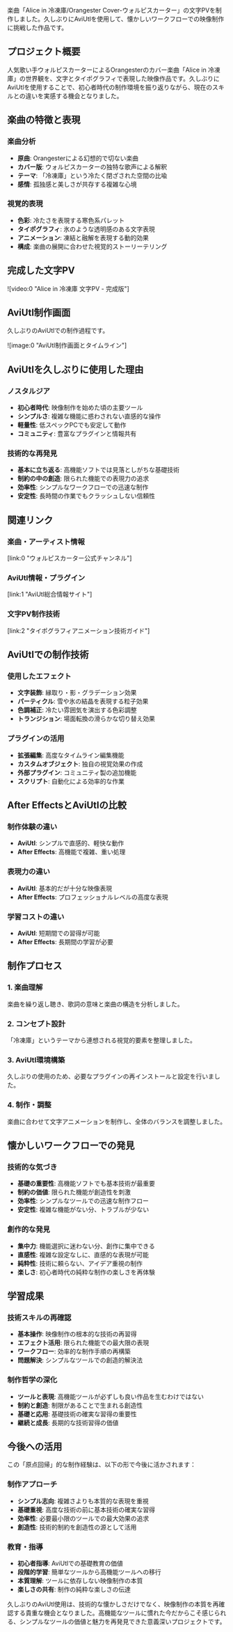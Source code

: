 楽曲「Alice in 冷凍庫/Orangester Cover-ウォルピスカーター」の文字PVを制作しました。久しぶりにAviUtlを使用して、懐かしいワークフローでの映像制作に挑戦した作品です。

## プロジェクト概要

人気歌い手ウォルピスカーターによるOrangesterのカバー楽曲「Alice in 冷凍庫」の世界観を、文字とタイポグラフィで表現した映像作品です。久しぶりにAviUtlを使用することで、初心者時代の制作環境を振り返りながら、現在のスキルとの違いを実感する機会となりました。

## 楽曲の特徴と表現

### 楽曲分析

- **原曲**: Orangesterによる幻想的で切ない楽曲
- **カバー版**: ウォルピスカーターの独特な歌声による解釈
- **テーマ**: 「冷凍庫」という冷たく閉ざされた空間の比喩
- **感情**: 孤独感と美しさが共存する複雑な心境

### 視覚的表現

- **色彩**: 冷たさを表現する寒色系パレット
- **タイポグラフィ**: 氷のような透明感のある文字表現
- **アニメーション**: 凍結と融解を表現する動的効果
- **構成**: 楽曲の展開に合わせた視覚的ストーリーテリング

## 完成した文字PV

![video:0 "Alice in 冷凍庫 文字PV - 完成版"]

## AviUtl制作画面

久しぶりのAviUtlでの制作過程です。

![image:0 "AviUtl制作画面とタイムライン"]

## AviUtlを久しぶりに使用した理由

### ノスタルジア

- **初心者時代**: 映像制作を始めた頃の主要ツール
- **シンプルさ**: 複雑な機能に惑わされない直感的な操作
- **軽量性**: 低スペックPCでも安定して動作
- **コミュニティ**: 豊富なプラグインと情報共有

### 技術的な再発見

- **基本に立ち返る**: 高機能ソフトでは見落としがちな基礎技術
- **制約の中の創造**: 限られた機能での表現力の追求
- **効率性**: シンプルなワークフローでの迅速な制作
- **安定性**: 長時間の作業でもクラッシュしない信頼性

## 関連リンク

### 楽曲・アーティスト情報

[link:0 "ウォルピスカーター公式チャンネル"]

### AviUtl情報・プラグイン

[link:1 "AviUtl総合情報サイト"]

### 文字PV制作技術

[link:2 "タイポグラフィアニメーション技術ガイド"]

## AviUtlでの制作技術

### 使用したエフェクト

- **文字装飾**: 縁取り・影・グラデーション効果
- **パーティクル**: 雪や氷の結晶を表現する粒子効果
- **色調補正**: 冷たい雰囲気を演出する色彩調整
- **トランジション**: 場面転換の滑らかな切り替え効果

### プラグインの活用

- **拡張編集**: 高度なタイムライン編集機能
- **カスタムオブジェクト**: 独自の視覚効果の作成
- **外部プラグイン**: コミュニティ製の追加機能
- **スクリプト**: 自動化による効率的な作業

## After EffectsとAviUtlの比較

### 制作体験の違い

- **AviUtl**: シンプルで直感的、軽快な動作
- **After Effects**: 高機能で複雑、重い処理

### 表現力の違い

- **AviUtl**: 基本的だが十分な映像表現
- **After Effects**: プロフェッショナルレベルの高度な表現

### 学習コストの違い

- **AviUtl**: 短期間での習得が可能
- **After Effects**: 長期間の学習が必要

## 制作プロセス

### 1. 楽曲理解

楽曲を繰り返し聴き、歌詞の意味と楽曲の構造を分析しました。

### 2. コンセプト設計

「冷凍庫」というテーマから連想される視覚的要素を整理しました。

### 3. AviUtl環境構築

久しぶりの使用のため、必要なプラグインの再インストールと設定を行いました。

### 4. 制作・調整

楽曲に合わせて文字アニメーションを制作し、全体のバランスを調整しました。

## 懐かしいワークフローでの発見

### 技術的な気づき

- **基礎の重要性**: 高機能ソフトでも基本技術が最重要
- **制約の価値**: 限られた機能が創造性を刺激
- **効率性**: シンプルなツールでの迅速な制作フロー
- **安定性**: 複雑な機能がない分、トラブルが少ない

### 創作的な発見

- **集中力**: 機能選択に迷わない分、創作に集中できる
- **直感性**: 複雑な設定なしに、直感的な表現が可能
- **純粋性**: 技術に頼らない、アイデア重視の制作
- **楽しさ**: 初心者時代の純粋な制作の楽しさを再体験

## 学習成果

### 技術スキルの再確認

- **基本操作**: 映像制作の根本的な技術の再習得
- **エフェクト活用**: 限られた機能での最大限の表現
- **ワークフロー**: 効率的な制作手順の再構築
- **問題解決**: シンプルなツールでの創造的解決法

### 制作哲学の深化

- **ツールと表現**: 高機能ツールが必ずしも良い作品を生むわけではない
- **制約と創造**: 制限があることで生まれる創造性
- **基礎と応用**: 基礎技術の確実な習得の重要性
- **継続と成長**: 長期的な技術習得の価値

## 今後への活用

この「原点回帰」的な制作経験は、以下の形で今後に活かされます：

### 制作アプローチ

- **シンプル志向**: 複雑さよりも本質的な表現を重視
- **基礎重視**: 高度な技術の前に基本技術の確実な習得
- **効率性**: 必要最小限のツールでの最大効果の追求
- **創造性**: 技術的制約を創造性の源として活用

### 教育・指導

- **初心者指導**: AviUtlでの基礎教育の価値
- **段階的学習**: 簡単なツールから高機能ツールへの移行
- **本質理解**: ツールに依存しない映像制作の本質
- **楽しさの共有**: 制作の純粋な楽しさの伝達

久しぶりのAviUtl使用は、技術的な懐かしさだけでなく、映像制作の本質を再確認する貴重な機会となりました。高機能なツールに慣れた今だからこそ感じられる、シンプルなツールの価値と魅力を再発見できた意義深いプロジェクトです。
